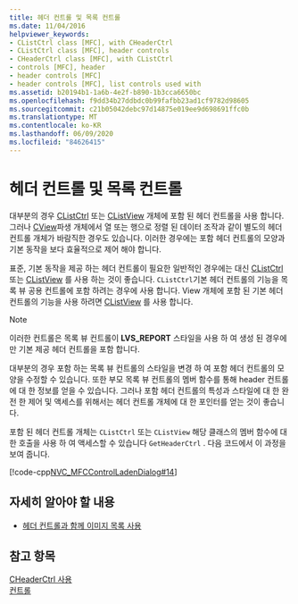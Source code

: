 ```yaml
---
title: 헤더 컨트롤 및 목록 컨트롤
ms.date: 11/04/2016
helpviewer_keywords:
- CListCtrl class [MFC], with CHeaderCtrl
- CListCtrl class [MFC], header controls
- CHeaderCtrl class [MFC], with CListCtrl
- controls [MFC], header
- header controls [MFC]
- header controls [MFC], list controls used with
ms.assetid: b20194b1-1a6b-4e2f-b890-1b3cca6650bc
ms.openlocfilehash: f9dd34b27ddbdc0b99fafbb23ad1cf9782d98605
ms.sourcegitcommit: c21b05042debc97d14875e019ee9d698691ffc0b
ms.translationtype: MT
ms.contentlocale: ko-KR
ms.lasthandoff: 06/09/2020
ms.locfileid: "84626415"
---
```

# <a name="header-control-and-list-control"></a>헤더 컨트롤 및 목록 컨트롤

대부분의 경우 [CListCtrl](reference/clistctrl-class.md) 또는 [CListView](reference/clistview-class.md) 개체에 포함 된 헤더 컨트롤을 사용 합니다. 그러나 [CView](reference/cview-class.md)파생 개체에서 열 또는 행으로 정렬 된 데이터 조작과 같이 별도의 헤더 컨트롤 개체가 바람직한 경우도 있습니다. 이러한 경우에는 포함 헤더 컨트롤의 모양과 기본 동작을 보다 효율적으로 제어 해야 합니다.

표준, 기본 동작을 제공 하는 헤더 컨트롤이 필요한 일반적인 경우에는 대신 [CListCtrl](reference/clistctrl-class.md) 또는 [CListView](reference/clistview-class.md) 를 사용 하는 것이 좋습니다. `CListCtrl`기본 헤더 컨트롤의 기능을 목록 뷰 공용 컨트롤에 포함 하려는 경우에 사용 합니다. View 개체에 포함 된 기본 헤더 컨트롤의 기능을 사용 하려면 [CListView](reference/clistview-class.md) 를 사용 합니다.

> [!NOTE]
> 이러한 컨트롤은 목록 뷰 컨트롤이 **LVS_REPORT** 스타일을 사용 하 여 생성 된 경우에만 기본 제공 헤더 컨트롤을 포함 합니다.

대부분의 경우 포함 하는 목록 뷰 컨트롤의 스타일을 변경 하 여 포함 헤더 컨트롤의 모양을 수정할 수 있습니다. 또한 부모 목록 뷰 컨트롤의 멤버 함수를 통해 header 컨트롤에 대 한 정보를 얻을 수 있습니다. 그러나 포함 헤더 컨트롤의 특성과 스타일에 대 한 완전 한 제어 및 액세스를 위해서는 헤더 컨트롤 개체에 대 한 포인터를 얻는 것이 좋습니다.

포함 된 헤더 컨트롤 개체는 `CListCtrl` 또는 `CListView` 해당 클래스의 멤버 함수에 대 한 호출을 사용 하 여 액세스할 수 있습니다 `GetHeaderCtrl` . 다음 코드에서 이 과정을 보여 줍니다.

[!code-cpp[NVC_MFCControlLadenDialog#14](codesnippet/cpp/header-control-and-list-control_1.cpp)]

## <a name="what-do-you-want-to-know-more-about"></a>자세히 알아야 할 내용

- [헤더 컨트롤과 함께 이미지 목록 사용](using-image-lists-with-header-controls.md)

## <a name="see-also"></a>참고 항목

[CHeaderCtrl 사용](using-cheaderctrl.md)<br/>
[컨트롤](controls-mfc.md)
